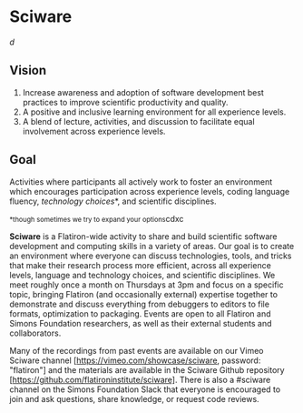 # Sciware

_d_

## Vision

1. Increase awareness and adoption of software development best practices to improve scientific productivity and quality.
2. A positive and inclusive learning environment for all experience levels.
3. A blend of lecture, activities, and discussion to facilitate equal involvement across experience levels.

## Goal
Activities where participants all actively work to foster an environment which encourages participation across experience levels, coding language fluency, *technology choices*\*, and scientific disciplines.

<small>\*though sometimes we try to expand your options</small>cdxc




<p><b>Sciware</b> is a Flatiron-wide activity to share
and build scientific software development and computing skills in a variety of
areas. Our goal is to create an environment where everyone can discuss
technologies, tools, and tricks that make their research process more
efficient, across all experience levels, language and technology choices, and
scientific disciplines.  We meet roughly once a month on Thursdays at 3pm and
focus on a specific topic, bringing Flatiron (and occasionally external)
expertise together to demonstrate and discuss everything from debuggers to
editors to file formats, optimization to packaging.  Events are open to all
Flatiron and Simons Foundation researchers, as well as their external students
and collaborators.</p>

Many of the recordings from past events are available on our Vimeo Sciware
channel [https://vimeo.com/showcase/sciware, password: "flatiron"] and the
materials are available in the Sciware Github repository
[https://github.com/flatironinstitute/sciware].  There is also a
#sciware channel on the Simons Foundation Slack that everyone is encouraged to
join and ask questions, share knowledge, or request code reviews.
